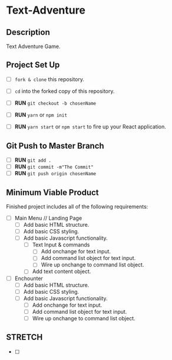 # Text-Adventure

## Description

Text Adventure Game. 

## Project Set Up

- [ ] `fork & clone` this repository.
- [ ] `cd` into the forked copy of this repository.
- [ ] **RUN** `git checkout -b chosenName`
- [ ] **RUN** `yarn` or `npm init`
- [ ] **RUN** `yarn start` or `npm start` to fire up your React application. 


## Git Push to Master Branch

- [ ] **RUN** `git add .`
- [ ] **RUN** `git commit -m"The Commit"`
- [ ] **RUN** `git push origin chosenName`

## Minimum Viable Product

Finished project includes all of the following requirements:

- [ ] Main Menu // Landing Page
  - [ ] Add basic HTML structure.
  - [ ] Add basic CSS styling.
  - [ ] Add basic Javascript functionality. 
    - [ ] Text Input & commands
      - [ ] Add onchange for text input.
      - [ ] Add command list object for text input.
      - [ ] Wire up onchange to command list object.
    - [ ] Add text content object. 

- [ ] Enchounter 
  - [ ] Add basic HTML structure.
  - [ ] Add basic CSS styling.
  - [ ] Add basic Javascript functionality. 
    - [ ] Add onchange for text input.
    - [ ] Add command list object for text input.
    - [ ] Wire up onchange to command list object.

## STRETCH 

- [ ] 
